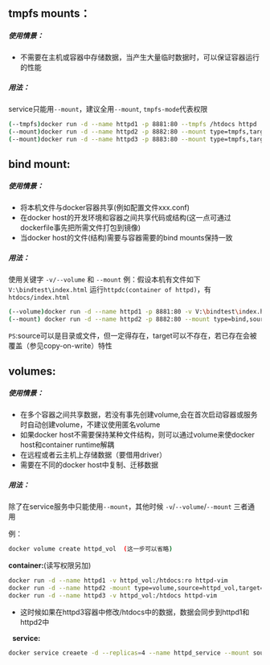 ## tmpfs mounts：
##### 使用情景：
- 不需要在主机或容器中存储数据，当产生大量临时数据时，可以保证容器运行的性能
##### 用法：
service只能用`--mount`，建议全用`--mount`, `tmpfs-mode`代表权限
```bash
(--tmpfs)docker run -d --name httpd1 -p 8881:80 --tmpfs /htdocs httpd
(--mount)docker run -d --name httpd2 -p 8882:80 --mount type=tmpfs,target=/htdocs httpd-vim:1.0
(--mount)docker run -d --name httpd3 -p 8883:80 --mount type=tmpfs,target=/htdocs,tmpfs-mode=1770 httpd-vim:1.0
```

## bind mount:
##### 使用情景：
- 将本机文件与docker容器共享(例如配置文件xxx.conf)
- 在docker host的开发环境和容器之间共享代码或结构(这一点可通过dockerfile事先把所需文件打包到镜像)
- 当docker host的文件(结构)需要与容器需要的bind mounts保持一致
##### 用法：
使用关键字 `-v/--volume` 和 `--mount`
例：假设本机有文件如下`V:\bindtest\index.html`
运行`httpdc(container of httpd)`，有`htdocs/index.html`
```bash
(--volume)docker run -d --name httpd1 -p 8881:80 -v V:\bindtest\index.html:htdocs:ro httpd
(--mount) docker run -d --name httpd2 -p 8882:80 --mount type=bind,sourse=V:\bindtest\index.html,terget=htdocs/index.html,readonly httpd
```
`PS`:source可以是目录或文件，但一定得存在，target可以不存在，若已存在会被覆盖（参见copy-on-write）特性

## volumes:
##### 使用情景：
- 在多个容器之间共享数据，若没有事先创建volume,会在首次启动容器或服务时自动创建volume，不建议使用匿名volume
- 如果docker host不需要保持某种文件结构，则可以通过volume来使docker host和container runtime解耦
- 在远程或者云主机上存储数据（要借用driver）
- 需要在不同的docker host中复制、迁移数据
##### 用法：
除了在service服务中只能使用`--mount`，其他时候 `-v`/`--volume`/`--mount` 三者通用

例：
```bash
docker volume create httpd_vol  (这一步可以省略)
```
   **container:**(读写权限另加)
```bash
docker run -d --name httpd1 -v httpd_vol:/htdocs:ro httpd-vim
docker run -d --name httpd2 -mount type=volume,source=httpd_vol,target=/htdocs,readonly httpd-vim
docker run -d --name httpd3 -v httpd_vol:/htdocs httpd-vim
```
- 这时候如果在httpd3容器中修改/htdocs中的数据，数据会同步到httpd1和httpd2中

   **service:**
```bash
docker service creaete -d --replicas=4 --name httpd_service --mount source=httpd_vol,target=/htdocs httpd-vim
```
